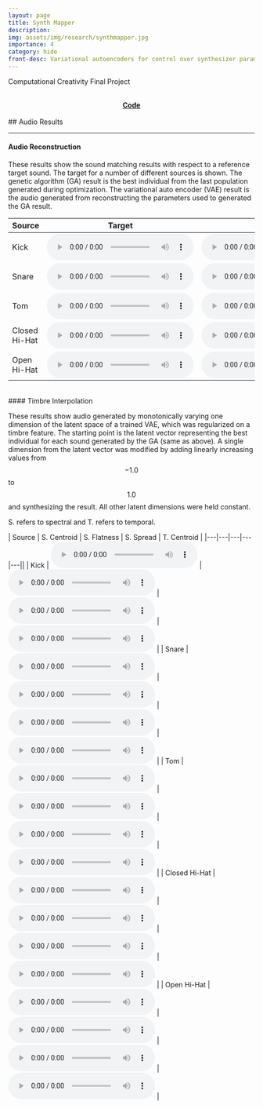```yaml
---
layout: page
title: Synth Mapper
description: 
img: assets/img/research/synthmapper.jpg
importance: 4
category: hide
front-desc: Variational autoencoders for control over synthesizer parameters. Paired with evolutionary data generators to guide learning towards desired sounds.
---
```


Computational Creativity Final Project

<br />
<div align="center">
    <a href="https://github.com/jorshi/synthmap"><i class="fab fa-github"></i> <b>Code</b></a>
</div>

<br />
## Audio Results
<hr />

#### Audio Reconstruction
These results show the sound matching results with respect to a reference target sound.
The target for a number of different sources is shown. The genetic algorithm (GA) result is the
best individual from the last population generated during optimization. The variational 
auto encoder (VAE) result is the audio
generated from reconstructing the parameters used to generated the GA result.

| Source | Target | GA | VAE |
|---|---|---|---|
| Kick | <audio controls class="player"><source src="/assets/audio/synthmap/version_1_target.mp3" type="audio/mpeg"></audio> |  <audio controls class="player"><source src="/assets/audio/synthmap/version_1_target_ga.mp3" type="audio/mpeg"></audio> | <audio controls class="player"><source src="/assets/audio/synthmap/version_1_target_vae.mp3" type="audio/mpeg"></audio> |
| Snare | <audio controls class="player"><source src="/assets/audio/synthmap/version_3_target.mp3" type="audio/mpeg"></audio> |  <audio controls class="player"><source src="/assets/audio/synthmap/version_3_target_ga.mp3" type="audio/mpeg"></audio> | <audio controls class="player"><source src="/assets/audio/synthmap/version_3_target_vae.mp3" type="audio/mpeg"></audio> |
| Tom | <audio controls class="player"><source src="/assets/audio/synthmap/version_4_target.mp3" type="audio/mpeg"></audio> |  <audio controls class="player"><source src="/assets/audio/synthmap/version_4_target_ga.mp3" type="audio/mpeg"></audio> | <audio controls class="player"><source src="/assets/audio/synthmap/version_4_target_vae.mp3" type="audio/mpeg"></audio> |
| Closed Hi-Hat | <audio controls class="player"><source src="/assets/audio/synthmap/version_0_target.mp3" type="audio/mpeg"></audio> |  <audio controls class="player"><source src="/assets/audio/synthmap/version_0_target_ga.mp3" type="audio/mpeg"></audio> | <audio controls class="player"><source src="/assets/audio/synthmap/version_0_target_vae.mp3" type="audio/mpeg"></audio> |
| Open Hi-Hat | <audio controls class="player"><source src="/assets/audio/synthmap/version_2_target.mp3" type="audio/mpeg"></audio> |  <audio controls class="player"><source src="/assets/audio/synthmap/version_2_target_ga.mp3" type="audio/mpeg"></audio> | <audio controls class="player"><source src="/assets/audio/synthmap/version_2_target_vae.mp3" type="audio/mpeg"></audio> |

<br />
#### Timbre Interpolation

These results show audio generated by monotonically varying one dimension of the latent space
of a trained VAE, which was regularized on a timbre feature. The starting point is the
latent vector representing the best individual for each sound generated by the GA (same as above).
A single dimension from the latent vector was modified by adding linearly increasing values
from $$-1.0$$ to $$1.0$$ and synthesizing the result. All other latent dimensions were held
constant. 

S. refers to spectral and T. refers to temporal.

| Source | S. Centroid | S. Flatness | S. Spread | T. Centroid |
|---|---|---|---|---||
| Kick | <audio controls class="player"><source src="/assets/audio/synthmap/version_1_spectralcentroid_control.mp3" type="audio/mpeg"></audio> | <audio controls class="player"><source src="/assets/audio/synthmap/version_1_spectralflatness_control.mp3" type="audio/mpeg"></audio> | <audio controls class="player"><source src="/assets/audio/synthmap/version_1_spectralspread_control.mp3" type="audio/mpeg"></audio> | <audio controls class="player"><source src="/assets/audio/synthmap/version_1_temporalcentroid_control.mp3" type="audio/mpeg"></audio> |
| Snare | <audio controls class="player"><source src="/assets/audio/synthmap/version_3_spectralcentroid_control.mp3" type="audio/mpeg"></audio> | <audio controls class="player"><source src="/assets/audio/synthmap/version_3_spectralflatness_control.mp3" type="audio/mpeg"></audio> | <audio controls class="player"><source src="/assets/audio/synthmap/version_3_spectralspread_control.mp3" type="audio/mpeg"></audio> | <audio controls class="player"><source src="/assets/audio/synthmap/version_3_temporalcentroid_control.mp3" type="audio/mpeg"></audio> |
| Tom | <audio controls class="player"><source src="/assets/audio/synthmap/version_4_spectralcentroid_control.mp3" type="audio/mpeg"></audio> | <audio controls class="player"><source src="/assets/audio/synthmap/version_4_spectralflatness_control.mp3" type="audio/mpeg"></audio> | <audio controls class="player"><source src="/assets/audio/synthmap/version_4_spectralspread_control.mp3" type="audio/mpeg"></audio> | <audio controls class="player"><source src="/assets/audio/synthmap/version_4_temporalcentroid_control.mp3" type="audio/mpeg"></audio> |
| Closed Hi-Hat | <audio controls class="player"><source src="/assets/audio/synthmap/version_0_spectralcentroid_control.mp3" type="audio/mpeg"></audio> | <audio controls class="player"><source src="/assets/audio/synthmap/version_0_spectralflatness_control.mp3" type="audio/mpeg"></audio> | <audio controls class="player"><source src="/assets/audio/synthmap/version_0_spectralspread_control.mp3" type="audio/mpeg"></audio> | <audio controls class="player"><source src="/assets/audio/synthmap/version_0_temporalcentroid_control.mp3" type="audio/mpeg"></audio> |
| Open Hi-Hat | <audio controls class="player"><source src="/assets/audio/synthmap/version_2_spectralcentroid_control.mp3" type="audio/mpeg"></audio> | <audio controls class="player"><source src="/assets/audio/synthmap/version_2_spectralflatness_control.mp3" type="audio/mpeg"></audio> | <audio controls class="player"><source src="/assets/audio/synthmap/version_2_spectralspread_control.mp3" type="audio/mpeg"></audio> | <audio controls class="player"><source src="/assets/audio/synthmap/version_2_temporalcentroid_control.mp3" type="audio/mpeg"></audio> |